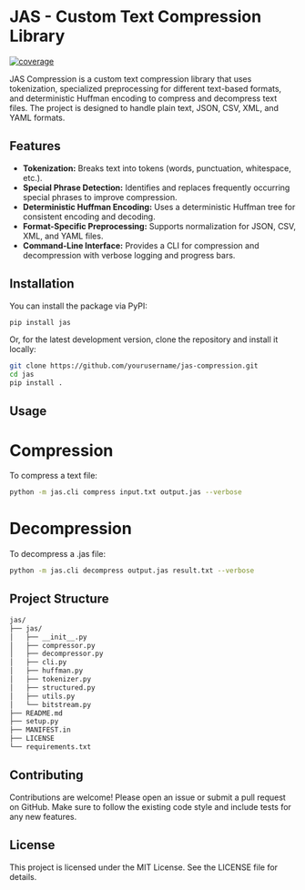# JAS - Custom Text Compression Library

[![coverage](https://img.shields.io/badge/coverage-100%25-brightgreen)](htmlcov/index.html)

JAS Compression is a custom text compression library that uses tokenization, specialized preprocessing for different text-based formats, and deterministic Huffman encoding to compress and decompress text files. The project is designed to handle plain text, JSON, CSV, XML, and YAML formats.

## Features

- **Tokenization:** Breaks text into tokens (words, punctuation, whitespace, etc.).
- **Special Phrase Detection:** Identifies and replaces frequently occurring special phrases to improve compression.
- **Deterministic Huffman Encoding:** Uses a deterministic Huffman tree for consistent encoding and decoding.
- **Format-Specific Preprocessing:** Supports normalization for JSON, CSV, XML, and YAML files.
- **Command-Line Interface:** Provides a CLI for compression and decompression with verbose logging and progress bars.

## Installation

You can install the package via PyPI:

```bash
pip install jas

```
Or, for the latest development version, clone the repository and install it locally:

```bash
git clone https://github.com/yourusername/jas-compression.git
cd jas
pip install .
```

## Usage
# Compression

To compress a text file:
```bash
python -m jas.cli compress input.txt output.jas --verbose
```

# Decompression

To decompress a .jas file:
```bash
python -m jas.cli decompress output.jas result.txt --verbose
```

## Project Structure
```bash
jas/
├── jas/
│   ├── __init__.py
│   ├── compressor.py
│   ├── decompressor.py
│   ├── cli.py
│   ├── huffman.py
│   ├── tokenizer.py
│   ├── structured.py
│   ├── utils.py
│   └── bitstream.py
├── README.md
├── setup.py
├── MANIFEST.in
├── LICENSE
└── requirements.txt
```

## Contributing
Contributions are welcome! Please open an issue or submit a pull request on GitHub. Make sure to follow the existing code style and include tests for any new features.

## License
This project is licensed under the MIT License. See the LICENSE file for details.